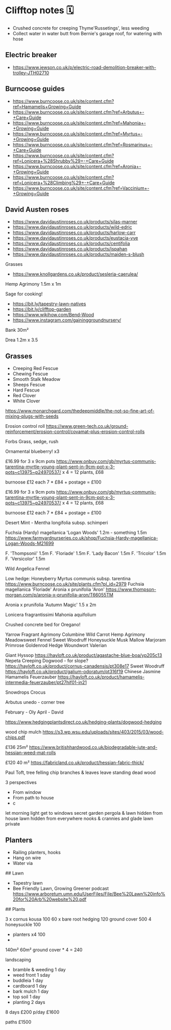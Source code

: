 # Clifftop notes 🗓

* Crushed concrete for creeping Thyme'Russetings', less weeding
* Collect water in water butt from Bernie's garage roof, for watering with hose

## Electric breaker

* https://www.jewson.co.uk/p/electric-road-demolition-breaker-with-trolley-JTH02710

## Burncoose guides

* https://www.burncoose.co.uk/site/content.cfm?ref=Hamamelis+Growing+Guide
* https://www.burncoose.co.uk/site/content.cfm?ref=Arbutus+-+Care+Guide
* https://www.burncoose.co.uk/site/content.cfm?ref=Mahonia+-+Growing+Guide
* https://www.burncoose.co.uk/site/content.cfm?ref=Myrtus+-+Growing+Guide
* https://www.burncoose.co.uk/site/content.cfm?ref=Rosmarinus+-+Care+Guide
* https://www.burncoose.co.uk/site/content.cfm?ref=Lonicera+%28Shrubby%29+-+Care+Guide
* https://www.burncoose.co.uk/site/content.cfm?ref=Aronia+-+Growing+Guide
* https://www.burncoose.co.uk/site/content.cfm?ref=Lonicera+%28Climbing%29+-+Care+Guide
* https://www.burncoose.co.uk/site/content.cfm?ref=Vaccinium+-+Growing+Guide 

## David Austen roses

* https://www.davidaustinroses.co.uk/products/silas-marner
* https://www.davidaustinroses.co.uk/products/wild-edric
* https://www.davidaustinroses.co.uk/products/harlow-carr
* https://www.davidaustinroses.co.uk/products/eustacia-vye
* https://www.davidaustinroses.co.uk/products/centifolia
* https://www.davidaustinroses.co.uk/products/ispahan
* https://www.davidaustinroses.co.uk/products/maiden-s-blush


Grasses
* https://www.knollgardens.co.uk/product/sesleria-caerulea/

Hemp Agrimony 1.5m x 1m

Sage for cooking!

* https://bit.ly/tapestry-lawn-natives
* https://bit.ly/clifftop-garden
* https://www.wikihow.com/Bend-Wood
* https://www.instagram.com/gaininggroundnursery/

Bank 30m²

Drea
1.2m x 3.5

## Grasses 

* Creeping Red Fescue
* Chewing Fescue
* Smooth Stalk Meadow
* Sheeps Fescue
* Hard Fescue
* Red Clover
* White Clover


https://www.monarchgard.com/thedeepmiddle/the-not-so-fine-art-of-mixing-plugs-with-seeds

Erosion control roll
https://www.green-tech.co.uk/ground-reinforcement/erosion-control/covamat-plus-erosion-control-rolls

Forbs
Grass, sedge, rush


Ornamental blueberry! x3

£16.99 for 3 x 9cm pots 
https://www.onbuy.com/gb/myrtus-communis-tarentina-myrtle-young-plant-sent-in-9cm-pot-x-3-pots~c13975~p24970537/
x 4 = 12 plants, £68


burnoose £12 each 7 * £84 + postage = £100



£16.99 for 3 x 9cm pots 
https://www.onbuy.com/gb/myrtus-communis-tarentina-myrtle-young-plant-sent-in-9cm-pot-x-3-pots~c13975~p24970537/
x 4 = 12 plants, £68


burnoose £12 each 7 * £84 + postage = £100



Desert Mint - Mentha longifolia subsp. schimperi

Fuchsia (Hardy) magellanica 'Logan Woods' 1.2m - something 1.5m 
https://www.farmyardnurseries.co.uk/shop/Fuchsia-Hardy-magellanica-Logan-Woods-M21699

F. 'Thompsonii' 1.5m
F. 'Floriade' 1.5m
F. 'Lady Bacon' 1.5m
F. 'Tricolor' 1.5m
F. 'Versicolor' 1.5m

Wild Angelica
Fennel

Low hedge:
Honeyberry
Myrtus communis subsp. tarentina 
https://www.burncoose.co.uk/site/plants.cfm?pl_id=2979
Fuchsia magellanica 'Floriade'
Aronia x prunifolia 'Aron'
https://www.thompson-morgan.com/p/aronia-x-prunifolia-aron/T66055TM

Aronia x prunifolia 'Autumn Magic' 1.5 x 2m

Lonicera fragrantissimi
Mahonia aquifolium

Crushed concrete bed for Oregano!

Yarrow
Fragrant Agrimony
Columbine
Wild Carrot
Hemp Agrimony
Meadowsweet
Fennel
Sweet Woodruff
Honeysuckle
Musk Mallow
Marjoram
Primrose
Goldenrod
Hedge Woundwort
Valerian

Giant Hyssop
https://hayloft.co.uk/product/agastache-blue-boa/yp205c13
Nepeta
Creeping Dogwood - for slope?
https://hayloft.co.uk/product/cornus-canadensis/pt308e17
Sweet Woodruff
https://hayloft.co.uk/product/galium-odoratum/pt316f19
Chinese Jasmine
Hamamelis Feuerzauber
https://hayloft.co.uk/product/hamamelis-intermedia-feuerzauber/pt27hif01-in21

Snowdrops
Crocus

Arbutus unedo - corner tree

February - Oly
April - David

https://www.hedgingplantsdirect.co.uk/hedging-plants/dogwood-hedging

wood chip mulch
https://s3.wp.wsu.edu/uploads/sites/403/2015/03/wood-chips.pdf

£136 25m²
https://www.britishhardwood.co.uk/biodegradable-jute-and-hessian-weed-mat-rolls

£120 40 m²
https://fabricland.co.uk/product/hessian-fabric-thick/

Paul Toft, tree felling
chip branches & leaves
leave standing dead wood

3 perspectives
* From window
* From path to house
* c

let morning light get to windows
secret garden
pergola & lawn hidden from house
lawn hidden from everywhere
nooks & crannies and glade
lawn private

## Planters

* Railing planters, hooks
* Hang on wire
* Water via 

## Lawn

* Tapestry lawn
* Bee Friendly Lawn, Growing Greener podcast https://www.arboretum.umn.edu/UserFiles/File/Bee%20Lawn%20info%20for%20Arb%20website%20.pdf

## Plants

3 x cornus kousa 100
60 x bare root hedging 120
ground cover 500
4 honeysuckle 100

* planters x4 100
* 

140m²
60m² ground cover * 4 = 240

landscaping
* bramble & weeding 1 day
* weed front 1 sday
* buddleia 1 day
* cardboard 1 day
* bark mulch 1 day
* top soil 1 day
* planting 2 days


8 days £200 p/day £1600



paths £1500
